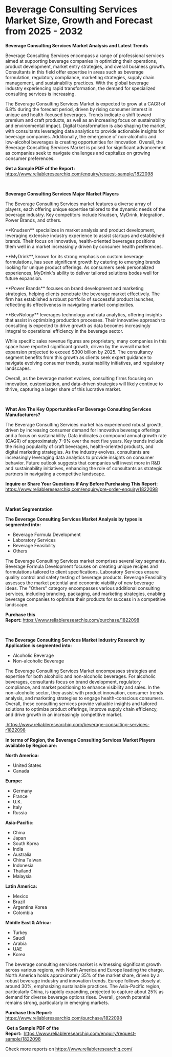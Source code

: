 <p><h1>Beverage Consulting Services Market Size, Growth and Forecast from 2025 - 2032</h1></p><p><strong>Beverage Consulting Services Market Analysis and Latest Trends</strong></p>
<p><p>Beverage Consulting Services encompass a range of professional services aimed at supporting beverage companies in optimizing their operations, product development, market entry strategies, and overall business growth. Consultants in this field offer expertise in areas such as beverage formulation, regulatory compliance, marketing strategies, supply chain management, and sustainability practices. With the global beverage industry experiencing rapid transformation, the demand for specialized consulting services is increasing.</p><p>The Beverage Consulting Services Market is expected to grow at a CAGR of 6.8% during the forecast period, driven by rising consumer interest in unique and health-focused beverages. Trends indicate a shift toward premium and craft products, as well as an increasing focus on sustainability and environmental impact. Digital transformation is also shaping the market, with consultants leveraging data analytics to provide actionable insights for beverage companies. Additionally, the emergence of non-alcoholic and low-alcohol beverages is creating opportunities for innovation. Overall, the Beverage Consulting Services Market is poised for significant advancement as companies seek to navigate challenges and capitalize on growing consumer preferences.</p></p>
<p><strong>Get a Sample PDF of the Report:&nbsp;</strong> <a href="https://www.reliableresearchiq.com/enquiry/request-sample/1822098?utm_campaign=2297&utm_medium=2&utm_source=Github&utm_content=ia&utm_term=09032025&utm_id=beverage-consulting-services">https://www.reliableresearchiq.com/enquiry/request-sample/1822098</a></p>
<p>&nbsp;</p>
<p><strong>Beverage Consulting Services Major Market Players</strong></p>
<p><p>The Beverage Consulting Services market features a diverse array of players, each offering unique expertise tailored to the dynamic needs of the beverage industry. Key competitors include Knudsen, MyDrink, Integration, Power Brands, and others. </p><p>**Knudsen** specializes in market analysis and product development, leveraging extensive industry experience to assist startups and established brands. Their focus on innovative, health-oriented beverages positions them well in a market increasingly driven by consumer health preferences. </p><p>**MyDrink**, known for its strong emphasis on custom beverage formulations, has seen significant growth by catering to emerging brands looking for unique product offerings. As consumers seek personalized experiences, MyDrink's ability to deliver tailored solutions bodes well for future expansion.</p><p>**Power Brands** focuses on brand development and marketing strategies, helping clients penetrate the beverage market effectively. The firm has established a robust portfolio of successful product launches, reflecting its effectiveness in navigating market complexities. </p><p>**BevNology** leverages technology and data analytics, offering insights that assist in optimizing production processes. Their innovative approach to consulting is expected to drive growth as data becomes increasingly integral to operational efficiency in the beverage sector.</p><p>While specific sales revenue figures are proprietary, many companies in this space have reported significant growth, driven by the overall market expansion projected to exceed $300 billion by 2025. The consultancy segment benefits from this growth as clients seek expert guidance to navigate evolving consumer trends, sustainability initiatives, and regulatory landscapes.</p><p>Overall, as the beverage market evolves, consulting firms focusing on innovation, customization, and data-driven strategies will likely continue to thrive, capturing a larger share of this lucrative market.</p></p>
<p>&nbsp;</p>
<p><strong>What Are The Key Opportunities For Beverage Consulting Services Manufacturers?</strong></p>
<p><p>The Beverage Consulting Services market has experienced robust growth, driven by increasing consumer demand for innovative beverage offerings and a focus on sustainability. Data indicates a compound annual growth rate (CAGR) of approximately 7-9% over the next five years. Key trends include the rising popularity of craft beverages, health-oriented products, and digital marketing strategies. As the industry evolves, consultants are increasingly leveraging data analytics to provide insights on consumer behavior. Future outlook suggests that companies will invest more in R&D and sustainability initiatives, enhancing the role of consultants as strategic partners in navigating a competitive landscape.</p></p>
<p><strong>Inquire or Share Your Questions If Any Before Purchasing This Report:</strong> <a href="https://www.reliableresearchiq.com/enquiry/pre-order-enquiry/1822098?utm_campaign=2297&utm_medium=2&utm_source=Github&utm_content=ia&utm_term=09032025&utm_id=beverage-consulting-services">https://www.reliableresearchiq.com/enquiry/pre-order-enquiry/1822098</a></p>
<p>&nbsp;</p>
<p><strong>Market Segmentation</strong></p>
<p><strong>The Beverage Consulting Services Market Analysis by types is segmented into:</strong></p>
<p><ul><li>Beverage Formula Development</li><li>Laboratory Services</li><li>Beverage Feasibility</li><li>Others</li></ul></p>
<p><p>The Beverage Consulting Services market comprises several key segments. Beverage Formula Development focuses on creating unique recipes and formulations tailored to client specifications. Laboratory Services ensure quality control and safety testing of beverage products. Beverage Feasibility assesses the market potential and economic viability of new beverage ideas. The "Others" category encompasses various additional consulting services, including branding, packaging, and marketing strategies, enabling beverage companies to optimize their products for success in a competitive landscape.</p></p>
<p><strong>Purchase this Report:&nbsp;</strong><a href="https://www.reliableresearchiq.com/purchase/1822098?utm_campaign=2297&utm_medium=2&utm_source=Github&utm_content=ia&utm_term=09032025&utm_id=beverage-consulting-services">https://www.reliableresearchiq.com/purchase/1822098</a></p>
<p>&nbsp;</p>
<p><strong>The Beverage Consulting Services Market Industry Research by Application is segmented into:</strong></p>
<p><ul><li>Alcoholic Beverage</li><li>Non-alcoholic Beverage</li></ul></p>
<p><p>The Beverage Consulting Services Market encompasses strategies and expertise for both alcoholic and non-alcoholic beverages. For alcoholic beverages, consultants focus on brand development, regulatory compliance, and market positioning to enhance visibility and sales. In the non-alcoholic sector, they assist with product innovation, consumer trends analysis, and marketing strategies to engage health-conscious consumers. Overall, these consulting services provide valuable insights and tailored solutions to optimize product offerings, improve supply chain efficiency, and drive growth in an increasingly competitive market.</p></p>
<p><a href="https://www.reliableresearchiq.com/beverage-consulting-services-r1822098?utm_campaign=2297&utm_medium=2&utm_source=Github&utm_content=ia&utm_term=09032025&utm_id=beverage-consulting-services">&nbsp;https://www.reliableresearchiq.com/beverage-consulting-services-r1822098</a></p>
<p><strong>In terms of Region, the Beverage Consulting Services Market Players available by Region are:</strong></p>
<p>
    <p> <strong> North America: </strong>
        <ul>
            <li>United States</li>
            <li>Canada</li>
        </ul>
        </p> 
    <p> <strong> Europe: </strong>
        <ul>
            <li>Germany</li>
            <li>France</li>
            <li>U.K.</li>
            <li>Italy</li>
            <li>Russia</li>
        </ul>
        </p> 
    <p> <strong> Asia-Pacific: </strong>
        <ul>
            <li>China</li>
            <li>Japan</li>
            <li>South Korea</li>
            <li>India</li>
            <li>Australia</li>
            <li>China Taiwan</li>
            <li>Indonesia</li>
            <li>Thailand</li>
            <li>Malaysia</li>
        </ul>
        </p> 
    <p> <strong> Latin America: </strong>
        <ul>
            <li>Mexico</li>
            <li>Brazil</li>
            <li>Argentina Korea</li>
            <li>Colombia</li>
        </ul>
        </p> 
    <p> <strong> Middle East & Africa: </strong>
        <ul>
            <li>Turkey</li>
            <li>Saudi</li>
            <li>Arabia</li>
            <li>UAE</li>
            <li>Korea</li>
        </ul>
    </p>
    </p>
<p><p>The beverage consulting services market is witnessing significant growth across various regions, with North America and Europe leading the charge. North America holds approximately 35% of the market share, driven by a robust beverage industry and innovation trends. Europe follows closely at around 30%, emphasizing sustainable practices. The Asia-Pacific region, particularly China, is rapidly expanding, projected to capture about 25% as demand for diverse beverage options rises. Overall, growth potential remains strong, particularly in emerging markets.</p></p>
<p><strong>Purchase this Report: </strong><a href="https://www.reliableresearchiq.com/purchase/1822098?utm_campaign=2297&utm_medium=2&utm_source=Github&utm_content=ia&utm_term=09032025&utm_id=beverage-consulting-services">https://www.reliableresearchiq.com/purchase/1822098</a></p>
<p>&nbsp;<strong>Get a Sample PDF of the Report:&nbsp;&nbsp;</strong><a href="https://www.reliableresearchiq.com/enquiry/request-sample/1822098?utm_campaign=2297&utm_medium=2&utm_source=Github&utm_content=ia&utm_term=09032025&utm_id=beverage-consulting-services">https://www.reliableresearchiq.com/enquiry/request-sample/1822098</a></p>
<p><strong></strong></p>
<p>Check more reports on <a href="https://www.reliableresearchiq.com/?utm_campaign=2297&utm_medium=2&utm_source=Github&utm_content=ia&utm_term=09032025&utm_id=beverage-consulting-services">https://www.reliableresearchiq.com/</a></p>